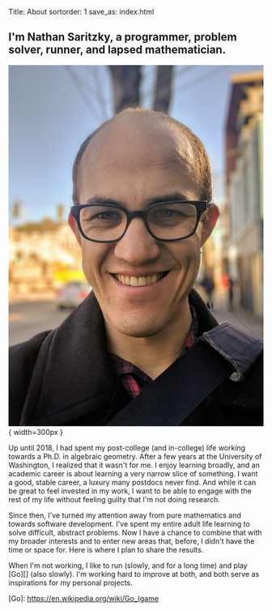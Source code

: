 Title: About
sortorder: 1
save_as: index.html

## I'm Nathan Saritzky, a programmer, problem solver, runner, and lapsed mathematician.

![Me](/images/portrait.jpg){ width=300px }

Up until 2018, I had spent my post-college (and in-college) life working towards a Ph.D. in algebraic geometry. After a few years at the University of Washington, I realized that it wasn't for me. I enjoy learning broadly, and an academic career is about learning a very narrow slice of something. I want a good, stable career, a luxury many postdocs never find. And while it can be great to feel invested in my work, I want to be able to engage with the rest of my life without feeling guilty that I'm not doing research.

Since then, I've turned my attention away from pure mathematics and towards software development. I've spent my entire adult life learning to solve difficult, abstract problems. Now I have a chance to combine that with my broader interests and to enter new areas that, before, I didn't have the time or space for. Here is where I plan to share the results.

When I'm not working, I like to run (slowly, and for a long time) and play [Go][] (also slowly). I'm working hard to improve at both, and both serve as inspirations for my personal projects.

   [Go]: https://en.wikipedia.org/wiki/Go_(game